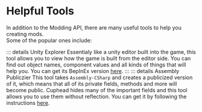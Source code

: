 # Helpful Tools
In addition to the Modding API, there are many useful tools to help you creating mods.<br>
Some of the popular ones include:<br>

::: details Unity Explorer
Essentialy like a unity editor built into the game, this tool allows you to
view how the game is built from the editor side. You can find out object names,
component values and all kinds of things that will help you. You can get its BepInEx version [here](https://github.com/sinai-dev/UnityExplorer/releases).
:::
::: details Assembly Publiczier
This tool takes `Assembly-CSharp` and creates a publicized version of it,
which means that all of its private fields, methods and more will become public.
Cuphead hides many of the important fields and this tool allows you to use them without reflection.
You can get it by following the instructions [here](https://github.com/BepInEx/BepInEx.AssemblyPublicizer#readme).